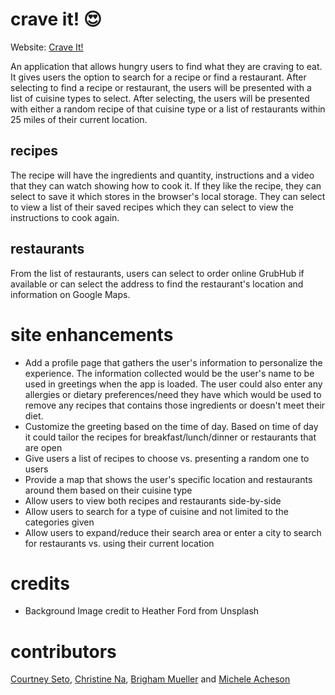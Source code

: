 # crave it! :heart_eyes:
Website: [Crave It!](https://crispysodium.github.io/crave_masters/)

An application that allows hungry users to find what they are craving to eat.  It gives users the option to search for a recipe or find a restaurant.  After selecting to find a recipe or restaurant, the users will be presented with a list of cuisine types to select.  After selecting, the users will be presented with either a random recipe of that cuisine type or a list of restaurants within 25 miles of their current location. 

## recipes
The recipe will have the ingredients and quantity, instructions and a video that they can watch showing how to cook it.  If they like the recipe, they can select to save it which stores in the browser's local storage.  They can select to view a list of their saved recipes which they can select to view the instructions to cook again.  

## restaurants
From the list of restaurants, users can select to order online GrubHub if available or can select the address to find the restaurant's location and information on Google Maps.

# site enhancements
* Add a profile page that gathers the user's information to personalize the experience. The information collected would be the user's name to be used in greetings when the app is loaded. The user could also enter any allergies or dietary preferences/need they have which would be used to remove any recipes that contains those ingredients or doesn't meet their diet.  
* Customize the greeting based on the time of day.  Based on time of day it could tailor the recipes for breakfast/lunch/dinner or restaurants that are open 
* Give users a list of recipes to choose vs. presenting a random one to users 
* Provide a map that shows the user's specific location and restaurants around them based on their cuisine type
* Allow users to view both recipes and restaurants side-by-side
* Allow users to search for a type of cuisine and not limited to the categories given
* Allow users to expand/reduce their search area or enter a city to search for restaurants vs. using their current location

# credits
* Background Image credit to Heather Ford from Unsplash

# contributors
[Courtney Seto](https://github.com/setocourtney), [Christine Na](https://github.com/crispysodium), [Brigham Mueller](https://github.com/Brigmu) and [Michele Acheson](https://github.com/macheson)
